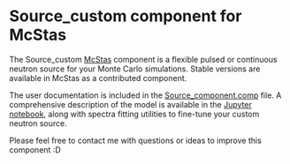# Source_custom component for McStas

The Source_custom [McStas](https://www.mcstas.org/) component is a flexible pulsed or continuous neutron source for your Monte Carlo simulations.
Stable versions are available in McStas as a contributed component.

The user documentation is included in the [Source_component.comp](Source_custom.comp) file.
A comprehensive description of the model is available in the [Jupyter notebook](Source_custom_model.ipynb), along with spectra fitting utilities to fine-tune your custom neutron source.

Please feel free to contact me with questions or ideas to improve this component :D

